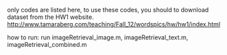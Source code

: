 only codes are listed here,
to use these codes, you should to download dataset from the HW1 website. 
http://www.tamaraberg.com/teaching/Fall_12/wordspics/hw/hw1/index.html


how to run: run imageRetrieval_image.m, imageRetrieval_text.m, imageRetrieval_combined.m

